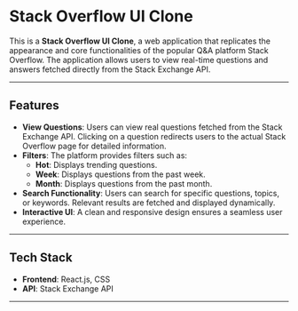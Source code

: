 # Stack Overflow UI Clone

This is a **Stack Overflow UI Clone**, a web application that replicates the appearance and core functionalities of the popular Q&A platform Stack Overflow. The application allows users to view real-time questions and answers fetched directly from the Stack Exchange API. 

---

## **Features**
- **View Questions**: Users can view real questions fetched from the Stack Exchange API. Clicking on a question redirects users to the actual Stack Overflow page for detailed information.
- **Filters**: The platform provides filters such as:
  - **Hot**: Displays trending questions.
  - **Week**: Displays questions from the past week.
  - **Month**: Displays questions from the past month.
- **Search Functionality**: Users can search for specific questions, topics, or keywords. Relevant results are fetched and displayed dynamically.
- **Interactive UI**: A clean and responsive design ensures a seamless user experience.

---

## **Tech Stack**
- **Frontend**: React.js, CSS
- **API**: Stack Exchange API

---


